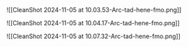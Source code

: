 ![[CleanShot 2024-11-05 at 10.03.53-Arc-tad-hene-fmo.png]]



![[CleanShot 2024-11-05 at 10.04.17-Arc-tad-hene-fmo.png]]




![[CleanShot 2024-11-05 at 10.07.32-Arc-tad-hene-fmo.png]]